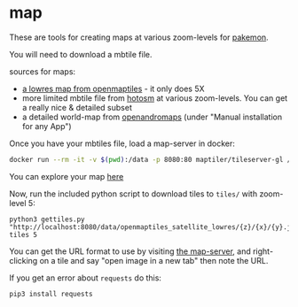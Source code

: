 # map

These are tools for creating maps at various zoom-levels for [pakemon](https://github.com/notnullgames/pakemon).

You will need to download a mbtile file.

sources for maps:

* [a lowres map from openmaptiles](https://openmaptiles.com/downloads/dataset/satellite-lowres) - it only does 5X
* more limited mbtile file from [hotosm](https://export.hotosm.org/) at various zoom-levels. You can get a really nice & detailed subset
* a detailed world-map from [openandromaps](https://www.openandromaps.org/en/downloads/general-maps) (under "Manual installation for any App")

Once you have your mbtiles file, load a map-server in docker:

```sh
docker run --rm -it -v $(pwd):/data -p 8080:80 maptiler/tileserver-gl /data/satellite-lowres-v1.2-z0-z5.mbtiles
```

You can explore your map [here](http://localhost:8080)

Now, run the included python script to download tiles to `tiles/` with zoom-level 5:

```
python3 gettiles.py "http://localhost:8080/data/openmaptiles_satellite_lowres/{z}/{x}/{y}.jpg" tiles 5
```

You can get the URL format to use by visiting [the map-server](http://localhost:8080), and right-clicking on a tile and say "open image in a new tab" then note the URL.

If you get an error about `requests` do this:

```
pip3 install requests
```